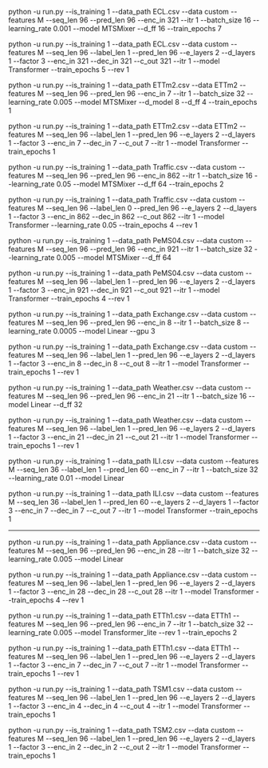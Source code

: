 <!-- ECL -->

python -u run.py --is_training 1 --data_path ECL.csv --data custom --features M --seq_len 96 --pred_len 96 --enc_in 321 --itr 1 --batch_size 16 --learning_rate 0.001 --model MTSMixer --d_ff 16 --train_epochs 7

python -u run.py --is_training 1 --data_path ECL.csv --data custom --features M --seq_len 96 --label_len 1 --pred_len 96 --e_layers 2 --d_layers 1 --factor 3 --enc_in 321 --dec_in 321 --c_out 321 --itr 1 --model Transformer --train_epochs 5 --rev 1

<!-- ETTm2 -->

python -u run.py --is_training 1 --data_path ETTm2.csv --data ETTm2 --features M --seq_len 96 --pred_len 96 --enc_in 7 --itr 1 --batch_size 32 --learning_rate 0.005 --model MTSMixer --d_model 8 --d_ff 4 --train_epochs 1

python -u run.py --is_training 1 --data_path ETTm2.csv --data ETTm2 --features M --seq_len 96 --label_len 1 --pred_len 96 --e_layers 2 --d_layers 1 --factor 3 --enc_in 7 --dec_in 7 --c_out 7 --itr 1 --model Transformer --train_epochs 1

<!-- Traffic -->

python -u run.py --is_training 1 --data_path Traffic.csv --data custom --features M --seq_len 96 --pred_len 96 --enc_in 862 --itr 1 --batch_size 16 --learning_rate 0.05 --model MTSMixer --d_ff 64 --train_epochs 2

python -u run.py --is_training 1 --data_path Traffic.csv --data custom --features M --seq_len 96 --label_len 0 --pred_len 96 --e_layers 2 --d_layers 1 --factor 3 --enc_in 862 --dec_in 862 --c_out 862 --itr 1 --model Transformer --learning_rate 0.05 --train_epochs 4 --rev 1

<!-- PeMS04 -->

python -u run.py --is_training 1 --data_path PeMS04.csv --data custom --features M --seq_len 96 --pred_len 96 --enc_in 921 --itr 1 --batch_size 32 --learning_rate 0.005 --model MTSMixer --d_ff 64

python -u run.py --is_training 1 --data_path PeMS04.csv --data custom --features M --seq_len 96 --label_len 1 --pred_len 96 --e_layers 2 --d_layers 1 --factor 3 --enc_in 921 --dec_in 921 --c_out 921 --itr 1 --model Transformer --train_epochs 4 --rev 1

<!-- Exchange -->

python -u run.py --is_training 1 --data_path Exchange.csv --data custom --features M --seq_len 96 --pred_len 96 --enc_in 8 --itr 1 --batch_size 8 --learning_rate 0.0005 --model Linear --gpu 3

python -u run.py --is_training 1 --data_path Exchange.csv --data custom --features M --seq_len 96 --label_len 1 --pred_len 96 --e_layers 2 --d_layers 1 --factor 3 --enc_in 8 --dec_in 8 --c_out 8 --itr 1 --model Transformer --train_epochs 1 --rev 1

<!-- Weather -->

python -u run.py --is_training 1 --data_path Weather.csv --data custom --features M --seq_len 96 --pred_len 96 --enc_in 21 --itr 1 --batch_size 16 --model Linear --d_ff 32

python -u run.py --is_training 1 --data_path Weather.csv --data custom --features M --seq_len 96 --label_len 1 --pred_len 96 --e_layers 2 --d_layers 1 --factor 3 --enc_in 21 --dec_in 21 --c_out 21 --itr 1 --model Transformer --train_epochs 1 --rev 1

<!-- ILI -->

python -u run.py --is_training 1 --data_path ILI.csv --data custom --features M --seq_len 36 --label_len 1 --pred_len 60 --enc_in 7 --itr 1 --batch_size 32 --learning_rate 0.01 --model Linear

python -u run.py --is_training 1 --data_path ILI.csv --data custom --features M --seq_len 36 --label_len 1 --pred_len 60 --e_layers 2 --d_layers 1 --factor 3 --enc_in 7 --dec_in 7 --c_out 7 --itr 1 --model Transformer --train_epochs 1

---

<!-- Appliance -->

python -u run.py --is_training 1 --data_path Appliance.csv --data custom --features M --seq_len 96 --pred_len 96 --enc_in 28 --itr 1 --batch_size 32 --learning_rate 0.005 --model Linear

python -u run.py --is_training 1 --data_path Appliance.csv --data custom --features M --seq_len 96 --label_len 1 --pred_len 96 --e_layers 2 --d_layers 1 --factor 3 --enc_in 28 --dec_in 28 --c_out 28 --itr 1 --model Transformer --train_epochs 4 --rev 1

<!-- ETTh1 -->

python -u run.py --is_training 1 --data_path ETTh1.csv --data ETTh1 --features M --seq_len 96 --pred_len 96 --enc_in 7 --itr 1 --batch_size 32 --learning_rate 0.005 --model Transformer_lite --rev 1 --train_epochs 2

python -u run.py --is_training 1 --data_path ETTh1.csv --data ETTh1 --features M --seq_len 96 --label_len 1 --pred_len 96 --e_layers 2 --d_layers 1 --factor 3 --enc_in 7 --dec_in 7 --c_out 7 --itr 1 --model Transformer --train_epochs 1 --rev 1

<!-- TSM -->

python -u run.py --is_training 1 --data_path TSM1.csv --data custom --features M --seq_len 96 --label_len 1 --pred_len 96 --e_layers 2 --d_layers 1 --factor 3 --enc_in 4 --dec_in 4 --c_out 4 --itr 1 --model Transformer --train_epochs 1

python -u run.py --is_training 1 --data_path TSM2.csv --data custom --features M --seq_len 96 --label_len 1 --pred_len 96 --e_layers 2 --d_layers 1 --factor 3 --enc_in 2 --dec_in 2 --c_out 2 --itr 1 --model Transformer --train_epochs 1